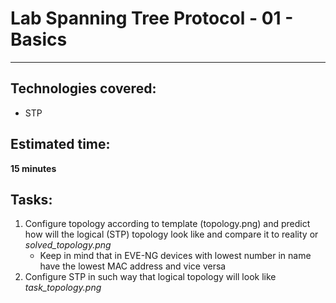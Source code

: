 # Lab Spanning Tree Protocol - 01 - Basics
---

## Technologies covered:
- STP

## Estimated time:
**15 minutes**

## Tasks:

1. Configure topology according to template (topology.png) and predict how will the logical (STP) topology look like and compare it to reality or *solved_topology.png*
	- Keep in mind that in EVE-NG devices with lowest number in name have the lowest MAC address and vice versa
2. Configure STP in such way that logical topology will look like *task_topology.png*